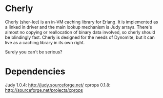 Cherly
=======

Cherly (sher-lee) is an in-VM caching library for Erlang.  It is implemented as a linked in driver and the main lookup mechanism is Judy arrays.  There's almost no copying or reallocation of binary data involved, so cherly should be blindingly fast.  Cherly is designed for the needs of Dynomite, but it can live as a caching library in its own right.

Surely you can't be serious?

Dependencies
=======

Judy 1.0.4: http://judy.sourceforge.net/
cprops 0.1.8: http://sourceforge.net/projects/cprops

